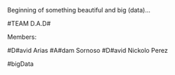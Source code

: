 
Beginning of something beautiful and big (data)...

#TEAM D.A.D#

Members:

#D#avid Arias
#A#dam Sornoso
#D#avid Nickolo Perez

#bigData
